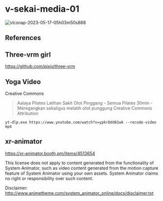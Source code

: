 # v-sekai-media-01

![vlcsnap-2023-05-17-05h03m50s888](https://github.com/V-Sekai/v-sekai-media-01/assets/32321/77aba63c-b4f8-437f-8adb-01bcc088ae81)

## References

## Three-vrm girl

https://github.com/pixiv/three-vrm

## Yoga Video

Creative Commons

> Aalaya Pilates Latihan Sakit Otot Pinggang - Semua Pilates 30min - Meregangkan sekaligus melatih otot punggung Creative Commons Attribution

`yt-dlp.exe https://www.youtube.com/watch?v=ypkrDdd61wk --recode-video mp4`

## xr-animator

https://xr-animator.booth.pm/items/4513654 

This license does not apply to content generated from the functionality of System Animator, such as video content generated from the motion capture feature of System Animator using your own assets. System Animator claims no right or responsibility over such content.

Disclaimer: http://www.animetheme.com/system_animator_online/docs/disclaimer.txt


